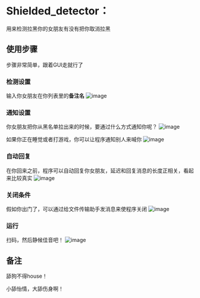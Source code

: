 # Shielded_detector：

用来检测拉黑你的女朋友有没有把你取消拉黑


## 使用步骤

步骤非常简单，跟着GUI走就行了

### 检测设置
输入你女朋友在你列表里的**备注名**
![image](https://github.com/tangzixiang0304/Shielded_detector/blob/master/introduce_imgs/1.PNG)

### 通知设置
你女朋友把你从黑名单拉出来的时候，要通过什么方式通知你呢？
![image](https://github.com/tangzixiang0304/Shielded_detector/blob/master/introduce_imgs/2.PNG)

如果你正在睡觉或者打游戏，你可以让程序通知别人来喊你
![image](https://github.com/tangzixiang0304/Shielded_detector/blob/master/introduce_imgs/3.PNG)



### 自动回复
在你回来之前，程序可以自动回复你女朋友，延迟和回复消息的长度正相关，看起来比较真实
![image](https://github.com/tangzixiang0304/Shielded_detector/blob/master/introduce_imgs/4.PNG)


### 关闭条件
假如你出门了，可以通过给文件传输助手发消息来使程序关闭
![image](https://github.com/tangzixiang0304/Shielded_detector/blob/master/introduce_imgs/5.PNG)


### 运行
扫码，然后静候佳音吧！
![image](https://github.com/tangzixiang0304/Shielded_detector/blob/master/introduce_imgs/6.PNG)


## 备注

舔狗不得house！

小舔怡情，大舔伤身啊！



